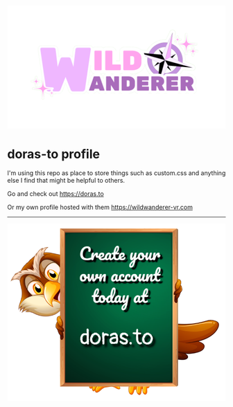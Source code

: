 <center>
<img border="0" src="Logo%20Images/WildWander%20-%20Logo%20-%202025%20-%20nobg.png">
</center>

# doras-to profile

I'm using this repo as place to store things such as custom.css and anything else I find that might be helpful to others.

Go and check out https://doras.to

Or my own profile hosted with them https://wildwanderer-vr.com

<hr>
<a href="https://doras.to">
<img border="0" src="images/doras-create.png">
</a> 
